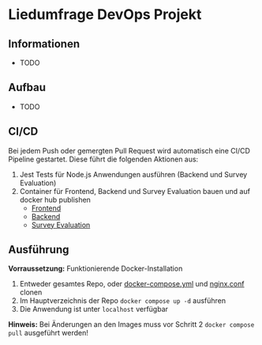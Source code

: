 # Liedumfrage DevOps Projekt
## Informationen
- TODO
## Aufbau
- TODO
## CI/CD
Bei jedem Push oder gemergten Pull Request wird automatisch eine CI/CD Pipeline gestartet. Diese führt die folgenden Aktionen aus:
1. Jest Tests für Node.js Anwendungen ausführen (Backend und Survey Evaluation)
2. Container für Frontend, Backend und Survey Evaluation bauen und auf docker hub publishen
    - [Frontend](https://hub.docker.com/r/diddyholz/dhge-devops-surveyevaluation/tags)
    - [Backend](https://hub.docker.com/r/diddyholz/dhge-devops-backend/tags)
    - [Survey Evaluation](https://hub.docker.com/r/diddyholz/dhge-devops-surveyevaluation/tags)

## Ausführung
**Vorraussetzung:** Funktionierende Docker-Installation
1. Entweder gesamtes Repo, oder [docker-compose.yml](/docker-compose.yml) und [nginx.conf](/nginx.conf) clonen
2. Im Hauptverzeichnis der Repo `docker compose up -d` ausführen
3. Die Anwendung ist unter `localhost` verfügbar

**Hinweis:** Bei Änderungen an den Images muss vor Schritt 2 `docker compose pull` ausgeführt werden!